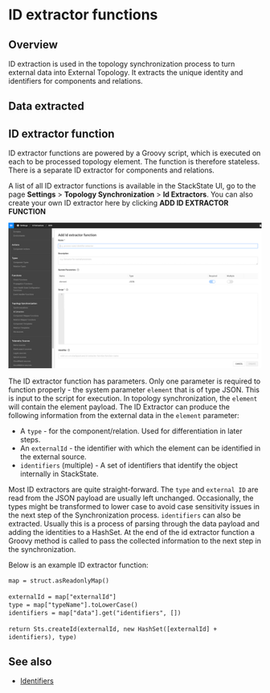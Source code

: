 # ID extractor functions

## Overview

ID extraction is used in the topology synchronization process to turn external data into External Topology. It extracts the unique identity and identifiers for components and relations. 

## Data extracted

## ID extractor function

ID extractor functions are powered by a Groovy script, which is executed on each to be processed topology element. The function is therefore stateless. There is a separate ID extractor for components and relations.

A list of all ID extractor functions is available in the StackState UI, go to the page **Settings** > **Topology Synchronization** > **Id Extractors**. You can also create your own ID extractor here by clicking **ADD ID EXTRACTOR FUNCTION**

![Id extractor](../../../.gitbook/assets/v45_idextractor.png)

The ID extractor function has parameters. Only one parameter is required to function properly - the system parameter `element` that is of type JSON. This is input to the script for execution. In topology synchronization, the `element` will contain the element payload. The ID Extractor can produce the following information from the external data in the `element` parameter:

* A `type` - for the component/relation. Used for differentiation in later steps.
* An `externalId` - the identifier with which the element can be identified in the external source.
* `identifiers` \(multiple\) - A set of identifiers that identify the object internally in StackState.

Most ID extractors are quite straight-forward. The `type` and `external ID` are read from the JSON payload are usually left unchanged. Occasionally, the types might be transformed to lower case to avoid case sensitivity issues in the next step of the Synchronization process. `identifiers` can also be extracted. Usually this is a process of parsing through the data payload and adding the identities to a HashSet. 
At the end of the id extractor function a Groovy method is called to pass the collected information to the next step in the synchronization.

Below is an example ID extractor function:

```text
map = struct.asReadonlyMap()

externalId = map["externalId"]
type = map["typeName"].toLowerCase()
identifiers = map["data"].get("identifiers", [])

return Sts.createId(externalId, new HashSet([externalId] + identifiers), type)
```

## See also

* [Identifiers](/configure/identifiers.md)